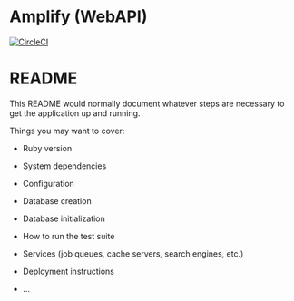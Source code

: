 # Amplify (WebAPI)

[![CircleCI](https://circleci.com/gh/wcoombs/Amplify-Web.svg?style=svg)](https://circleci.com/gh/wcoombs/Amplify-Web)

# README

This README would normally document whatever steps are necessary to get the
application up and running.

Things you may want to cover:

* Ruby version

* System dependencies

* Configuration

* Database creation

* Database initialization

* How to run the test suite

* Services (job queues, cache servers, search engines, etc.)

* Deployment instructions

* ...
